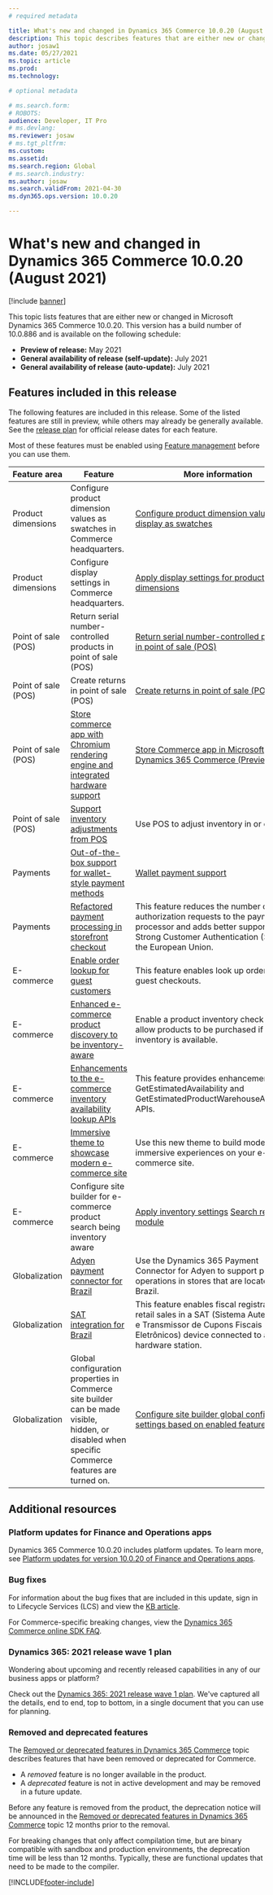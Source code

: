 ```yaml
---
# required metadata

title: What's new and changed in Dynamics 365 Commerce 10.0.20 (August 2021)
description: This topic describes features that are either new or changed in Dynamics 365 Commerce 10.0.20. 
author: josaw1
ms.date: 05/27/2021
ms.topic: article
ms.prod: 
ms.technology: 

# optional metadata

# ms.search.form: 
# ROBOTS: 
audience: Developer, IT Pro
# ms.devlang: 
ms.reviewer: josaw
# ms.tgt_pltfrm: 
ms.custom: 
ms.assetid: 
ms.search.region: Global
# ms.search.industry: 
ms.author: josaw
ms.search.validFrom: 2021-04-30 
ms.dyn365.ops.version: 10.0.20

---
```

# What's new and changed in Dynamics 365 Commerce 10.0.20 (August 2021)

[!include [banner](../includes/banner.md)]


This topic lists features that are either new or changed in Microsoft Dynamics 365 Commerce 10.0.20. This version has a build number of 10.0.886 and is available on the following schedule:

- **Preview of release:** May 2021
- **General availability of release (self-update):** July 2021
- **General availability of release (auto-update):** July 2021

## Features included in this release

The following features are included in this release. Some of the listed features are still in preview, while others may already be generally available. See the [release plan](/dynamics365-release-plan/2021wave1/finance-operations/finance-operations-crossapp-capabilities/planned-features) for official release dates for each feature.

Most of these features must be enabled using [Feature management](../../fin-ops-core/fin-ops/get-started/feature-management/feature-management-overview.md) before you can use them.

| Feature area   | Feature                                                  | More information                                                                    |
|----------------|----------------------------------------------------------|-------------------------------------------------------------------------------------|
| Product dimensions |  Configure product dimension values as swatches in Commerce headquarters.  |  [Configure product dimension values to display as swatches](../dev-itpro/dimensions-swatch.md)|
| Product dimensions |  Configure display settings in Commerce headquarters. |  [Apply display settings for product dimensions](../dimension-settings.md) |
| Point of sale (POS) | Return serial number-controlled products in point of sale (POS) | [Return serial number-controlled products in point of sale (POS)](../pos-serial-returns.md)|
| Point of sale (POS) | Create returns in point of sale (POS) | [Create returns in point of sale (POS)](../pos-returns.md) |
| Point of sale (POS) | [Store commerce app with Chromium rendering engine and integrated hardware support](/dynamics365-release-plan/2021wave1/commerce/dynamics365-commerce/store-commerce-app-chromium-rendering-engine-integrated-hardware-support)  |  [Store Commerce app in Microsoft Dynamics 365 Commerce (Preview)](../dev-itpro/store-commerce.md)  |
| Point of sale (POS)  | [Support inventory adjustments from POS](/dynamics365-release-plan/2021wave1/commerce/dynamics365-commerce/support-inventory-adjustments-pos)  |   Use POS to adjust inventory in or out. |
| Payments  | [Out-of-the-box support for wallet-style payment methods](/dynamics365-release-plan/2021wave1/commerce/dynamics365-commerce/out-of-box-support-wallet-style-payment-methods)  | [Wallet payment support](../wallets.md) |
|  Payments |  [Refactored payment processing in storefront checkout](/dynamics365-release-plan/2021wave1/commerce/dynamics365-commerce/refactored-payment-processing-storefront-checkout)  | This feature reduces the number of authorization requests to the payments processor and adds better support for Strong Customer Authentication (SCA) in the European Union. |
| E-commerce  |  [Enable order lookup for guest customers](/dynamics365-release-plan/2021wave1/commerce/dynamics365-commerce/enable-order-lookup-guest-customers)   | This feature enables look up orders for guest checkouts. |
|   E-commerce|  [Enhanced e-commerce product discovery to be inventory-aware](/dynamics365-release-plan/2021wave1/commerce/dynamics365-commerce/enhanced-e-commerce-product-discovery-be-inventory-aware)  | Enable a product inventory check to only allow products to be purchased if inventory is available. | 
| E-commerce  |  [Enhancements to the e-commerce inventory availability lookup APIs](/dynamics365-release-plan/2021wave1/commerce/dynamics365-commerce/enhancements-e-commerce-inventory-availability-lookup-apis)  |  This feature provides enhancements to the GetEstimatedAvailability and GetEstimatedProductWarehouseAvailability APIs.  |
|  E-commerce   |   [Immersive theme to showcase modern e-commerce site](/dynamics365-release-plan/2021wave1/commerce/dynamics365-commerce/immersive-theme-showcase-modern-e-commerce-site)   | Use this new theme to build modern, immersive experiences on your e-commerce site. |
|   E-commerce  |  Configure site builder for e-commerce product search being inventory aware    |  [Apply inventory settings](../inventory-settings.md) [Search results module](../search-result-module.md)  | 
| Globalization |  [Adyen payment connector for Brazil](/dynamics365-release-plan/2021wave1/commerce/dynamics365-commerce/adyen-payment-connector-brazil)    |  Use the Dynamics 365 Payment Connector for Adyen to support payment operations in stores that are located in Brazil. | 
|  Globalization |   [SAT integration for Brazil](/dynamics365-release-plan/2021wave1/commerce/dynamics365-commerce/sat-integration-brazil)  |  This feature enables fiscal registration of retail sales in a SAT (Sistema Autenticador e Transmissor de Cupons Fiscais Eletrônicos) device connected to a hardware station. | 
| Globalization | Global configuration properties in Commerce site builder can be made visible, hidden, or disabled when specific Commerce features are turned on.  | [Configure site builder global configuration settings based on enabled features](../e-commerce-extensibility/config-settings-for-features.md) |

## Additional resources

### Platform updates for Finance and Operations apps

Dynamics 365 Commerce 10.0.20 includes platform updates. To learn more, see [Platform updates for version 10.0.20 of Finance and Operations apps](../../fin-ops-core/dev-itpro/get-started/whats-new-platform-updates-10-0-20.md).

### Bug fixes 
For information about the bug fixes that are included in this update, sign in to Lifecycle Services (LCS) and view the [KB article](https://fix.lcs.dynamics.com/Issue/Details?bugId=586707&dbType=3&qc=d0dad8eee2af234e8c288e2a7df14c579004518673d014be511f900cfed008f8).

For Commerce-specific breaking changes, view the [Dynamics 365 Commerce online SDK FAQ](../e-commerce-extensibility/sdk-faq.md).

### Dynamics 365: 2021 release wave 1 plan

Wondering about upcoming and recently released capabilities in any of our business apps or platform?

Check out the [Dynamics 365: 2021 release wave 1 plan](/dynamics365-release-plan/2021wave1/). We've captured all the details, end to end, top to bottom, in a single document that you can use for planning.

### Removed and deprecated features

The [Removed or deprecated features in Dynamics 365 Commerce](removed-deprecated-features-commerce.md) topic describes features that have been removed or deprecated for Commerce.

- A *removed* feature is no longer available in the product.
- A *deprecated* feature is not in active development and may be removed in a future update.

Before any feature is removed from the product, the deprecation notice will be announced in the [Removed or deprecated features in Dynamics 365 Commerce](removed-deprecated-features-commerce.md) topic 12 months prior to the removal.

For breaking changes that only affect compilation time, but are binary compatible with sandbox and production environments, the deprecation time will be less than 12 months. Typically, these are functional updates that need to be made to the compiler.


[!INCLUDE[footer-include](../../includes/footer-banner.md)]
